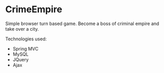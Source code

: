 # CrimeEmpire
Simple browser turn based game. Become a boss of criminal empire and take over a city.

Technologies used:

- Spring MVC
- MySQL
- JQuery
- Ajax
